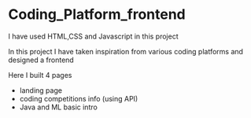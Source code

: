 # Coding_Platform_frontend
<p>I have used HTML,CSS and Javascript in this project</p>
<p>In this project I have taken inspiration from various coding platforms and designed a frontend</p>
<p>Here I built 4 pages 
  <ul>
    <li>landing page</li>
    <li>coding competitions info (using API)</li>
    <li>Java and ML basic intro</li>
  </ul>
 </p> 
